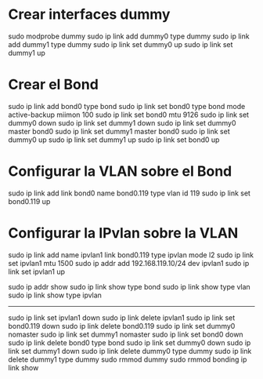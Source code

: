 # Crear interfaces dummy 
sudo modprobe dummy
sudo ip link add dummy0 type dummy
sudo ip link add dummy1 type dummy
sudo ip link set dummy0 up
sudo ip link set dummy1 up

# Crear el Bond
sudo ip link add bond0 type bond
sudo ip link set bond0 type bond mode active-backup miimon 100
sudo ip link set bond0 mtu 9126
sudo ip link set dummy0 down
sudo ip link set dummy1 down
sudo ip link set dummy0 master bond0
sudo ip link set dummy1 master bond0
sudo ip link set dummy0 up
sudo ip link set dummy1 up
sudo ip link set bond0 up

# Configurar la VLAN sobre el Bond
sudo ip link add link bond0 name bond0.119 type vlan id 119
sudo ip link set bond0.119 up

# Configurar la IPvlan sobre la VLAN
sudo ip link add name ipvlan1 link bond0.119 type ipvlan mode l2
sudo ip link set ipvlan1 mtu 1500
sudo ip addr add 192.168.119.10/24 dev ipvlan1
sudo ip link set ipvlan1 up

sudo ip addr show
sudo ip link show type bond
sudo ip link show type vlan
sudo ip link show type ipvlan

----------------------

sudo ip link set ipvlan1 down
sudo ip link delete ipvlan1
sudo ip link set bond0.119 down
sudo ip link delete bond0.119
sudo ip link set dummy0 nomaster
sudo ip link set dummy1 nomaster
sudo ip link set bond0 down
sudo ip link delete bond0 type bond
sudo ip link set dummy0 down
sudo ip link set dummy1 down
sudo ip link delete dummy0 type dummy
sudo ip link delete dummy1 type dummy
sudo rmmod dummy
sudo rmmod bonding
ip link show
